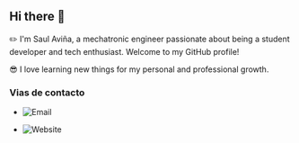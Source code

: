 ## Hi there 👋

:pencil2: I'm Saul Aviña, a mechatronic engineer passionate about being a student developer and tech enthusiast. Welcome to my GitHub profile! 

:sunglasses: I love learning new things for my personal and professional growth.

### Vias de contacto
- ![Email](https://img.shields.io/badge/email-saul.avina.15@gmail.com-blue)

- ![Website](https://img.shields.io/website?url=https%3A%2F%2Fwww.linkedin.com%2Fin%2Fsaul-gerardo-avina-hernandez-02b7371bb%2F&link=https%3A%2F%2Fwww.linkedin.com%2Fin%2Fsaul-gerardo-avina-hernandez-02b7371bb%2F)
